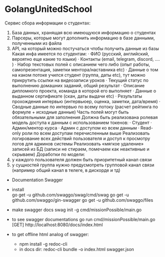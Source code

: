 # GolangUnitedSchool

Сервис сбора информации о студентах: 
1. База данных, хранящая всю имеющуюся информацию о студентах 
2. Парсеры, которые могут дополнить информацию в базе данными, полученными из файла 
3. API, на который можно постучаться чтобы получить данные из базы Какая инфа имеется по студентам: 
    · ФИО (русский, английский, вероятно еще какие то языки) 
    · Контакты (email, telegram, discord, …. ) 
    · Набор текстовых полей с описанием чего либо (опыт работы, самопрезентация, заметки ментора/наставника etc) 
    · Данные о том на каком потоке учился студент (группа, даты etc), тут можно прикрутить ссылки на видеозаписи уроков 
    · Текущий статус по выполнению домашних заданий, общий результат 
    · Описание дипломного проекта, команда в которой его выполняет 
    · Данные о выданном сертификате (скан, даты выдачи etc) 
    · Результаты прохождения интервью (интервьюер, оценка, заметки, дата/время) 
    · Сводные данные по интервью по всему потоку (расчет рейтинга по формуле + исходные данные) 
  Часть полей могут быть обязательными для заполнения Должна быть реализована ролевая модель доступа к данным с использованием токенов: 
· Студент 
· Админ/ментор курса 
· Админ с доступом ко всем данным 
· Read-only роли по всем доступам перечисленным выше 
  Реализовать логирование всех действий пользователя и доступ к просмотру логов для админов системы 
  Реализовать «мягкое удаление» записей из БД (записи не стираем, помечаем как неактивные и скрываем)
  Доработки по модели:
1. у каждого пользователя должен быть приоритетный канал связи
2. у сущностей группа нужно предусмотреть групповой канал связи (например общий канал в телеге, в дискорде и тд)


* Documentation Swagger

* install  
  go get -u github.com/swaggo/swag/cmd/swag
  go get -u github.com/swaggo/gin-swagger
  go get -u github.com/swaggo/files

* make swagger docs 
  swag init -g cmd/missionPossible/main.go 

* to see swagger documentations 
  go run cmd/missionPossible/main.go 
  [GET] http://localhost:8080/docs/index.html
* to get offline html analog of swagger:
    - npm install -g redoc-cli
    - in docs dir: redoc-cli bundle -o index.html swagger.json